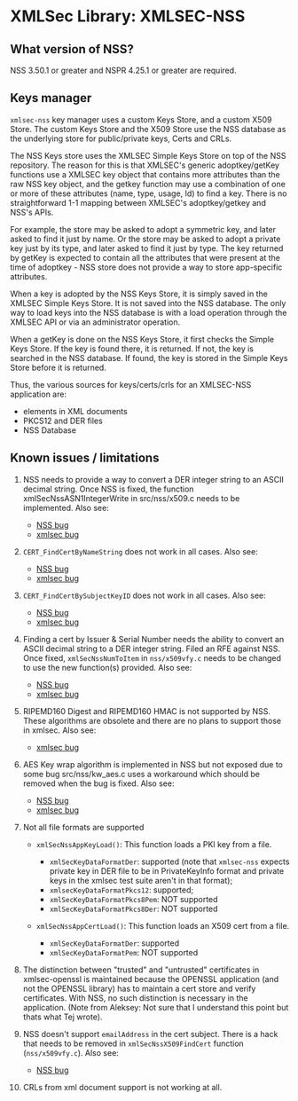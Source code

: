 # XMLSec Library: XMLSEC-NSS

## What version of NSS?
NSS 3.50.1 or greater and NSPR 4.25.1 or greater are required.

## Keys manager

`xmlsec-nss` key manager uses a custom Keys Store, and a custom X509 Store.
The custom Keys Store and the X509 Store use the NSS database as the underlying
store for public/private keys, Certs and CRLs.

The NSS Keys store uses the XMLSEC Simple Keys Store on top of the NSS repository.
The reason for this is that XMLSEC's generic adoptkey/getKey functions use a
XMLSEC key object that contains more attributes than the raw NSS key object,
and the getkey function may use a combination of one or more of these attributes
(name, type, usage, Id) to find a key. There is no straightforward 1-1 mapping
between XMLSEC's adoptkey/getkey and NSS's APIs.

For example, the store may be asked to adopt a symmetric key, and later asked
to find it just by name. Or the store may be asked to adopt a private key
just by its type, and later asked to find it just by type. The key returned
by getKey is expected to contain all the attributes that were present at the
time of adoptkey - NSS store does not provide a way to store app-specific
attributes.

When a key is adopted by the NSS Keys Store, it is simply saved in the
XMLSEC Simple Keys Store. It is not saved into the NSS database. The only
way to load keys into the NSS database is with a load operation through
the XMLSEC API or via an administrator operation.

When a getKey is done on the NSS Keys Store, it first checks the Simple
Keys Store. If the key is found there, it is returned. If not, the key
is searched in the NSS database. If found, the key is stored in the
Simple Keys Store before it is returned.


Thus, the various sources for keys/certs/crls for an XMLSEC-NSS application
are:
- elements in XML documents
- PKCS12 and DER files
- NSS Database


## Known issues / limitations

1) NSS needs to provide a way to convert a DER integer string to an ASCII
decimal string. Once NSS is fixed, the function xmlSecNssASN1IntegerWrite
in src/nss/x509.c needs to be implemented. Also see:
    - [NSS bug](http://bugzilla.mozilla.org/show_bug.cgi?id=212864)
    - [xmlsec bug](http://bugzilla.gnome.org/show_bug.cgi?id=118633)

2) `CERT_FindCertByNameString` does not work in all cases. Also see:
    - [NSS bug](http://bugzilla.mozilla.org/show_bug.cgi?id=210709)
    - [xmlsec bug](https://github.com/lsh123/xmlsec/issues/3)

3) `CERT_FindCertBySubjectKeyID` does not work in all cases. Also see:
    - [NSS bug](http://bugzilla.mozilla.org/show_bug.cgi?id=211051)
    - [xmlsec bug](https://github.com/lsh123/xmlsec/issues/4)

4) Finding a cert by Issuer & Serial Number needs the ability to
convert an ASCII decimal string to a DER integer string. Filed
an RFE against NSS. Once fixed, `xmlSecNssNumToItem` in `nss/x509vfy.c`
needs to be changed to use the new function(s) provided. Also see:
    - [NSS bug](http://bugzilla.mozilla.org/show_bug.cgi?id=212864)
    - [xmlsec bug](http://bugzilla.gnome.org/show_bug.cgi?id=118633)

5) RIPEMD160 Digest and RIPEMD160 HMAC is not supported by NSS. These
algorithms are obsolete and there are no plans to support those in xmlsec.
Also see:
    - [xmlsec bug](https://github.com/lsh123/xmlsec/issues/5)

6) AES Key wrap algorithm is implemented in NSS but not exposed due to
some bug src/nss/kw_aes.c uses a workaround which should be removed
when the bug is fixed. Also see:
    - [NSS bug](http://bugzilla.mozilla.org/show_bug.cgi?id=213795)
    - [xmlsec bug](https://github.com/lsh123/xmlsec/issues/6)

7) Not all file formats are supported
    - `xmlSecNssAppKeyLoad()`: This function loads a PKI key from a file.
        - `xmlSecKeyDataFormatDer`: supported (note that `xmlsec-nss` expects
        private key in DER file to be in PrivateKeyInfo format and private keys
        in the xmlsec test suite aren't in that format);
        - `xmlsecKeyDataFormatPkcs12`: supported;
        - `xmlSecKeyDataFormatPkcs8Pem`: NOT supported
        - `xmlSecKeyDataFormatPkcs8Der`: NOT supported

    - `xmlSecNssAppCertLoad()`: This function loads an X509 cert from a file.
        - `xmlSecKeyDataFormatDer`: supported
        - `xmlSecKeyDataFormatPem`: NOT supported

9) The distinction between "trusted" and "untrusted" certificates in
xmlsec-openssl is maintained because the OPENSSL application (and
not the OPENSSL library) has to maintain a cert store and verify
certificates. With NSS, no such distinction is necessary in the
application. (Note from Aleksey: Not sure that I understand this point but thats
what Tej wrote).

10) NSS doesn't support `emailAddress` in the cert subject. There is a hack
that needs to be removed in `xmlSecNssX509FindCert` function (`nss/x509vfy.c`).
 Also see:
    - [NSS bug](https://bugzilla.mozilla.org/show_bug.cgi?id=561689)

11) CRLs from xml document support is not working at all.
